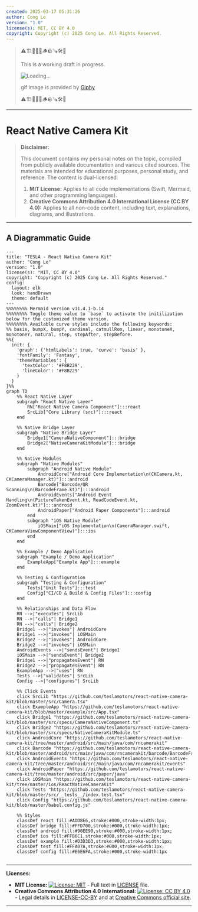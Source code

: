```yaml
---
created: 2025-03-17 05:31:26
author: Cong Le
version: "1.0"
license(s): MIT, CC BY 4.0
copyright: Copyright (c) 2025 Cong Le. All Rights Reserved.
---
```




> ⚠️🏗️🚧🦺🧱🪵🪨🪚🛠️👷
> 
> This is a working draft in progress.
> 
> ![Loading...](https://media4.giphy.com/media/v1.Y2lkPTc5MGI3NjExM2Y4MGZybmJhcTNnMXJzOXdpdDM5ejk0dWtvcWR4dzdjejR0bTQ5dyZlcD12MV9pbnRlcm5hbF9naWZfYnlfaWQmY3Q9Zw/K5DhLPHVVRrNW7nhfy/giphy.gif)
> 
> gif image is provided by [Giphy](https://giphy.com)
> 
> ⚠️🏗️🚧🦺🧱🪵🪨🪚🛠️👷

----




# React Native Camera Kit
> **Disclaimer:**
>
> This document contains my personal notes on the topic,
> compiled from publicly available documentation and various cited sources.
> The materials are intended for educational purposes, personal study, and reference.
> The content is dual-licensed:
> 1. **MIT License:** Applies to all code implementations (Swift, Mermaid, and other programming languages).
> 2. **Creative Commons Attribution 4.0 International License (CC BY 4.0):** Applies to all non-code content, including text, explanations, diagrams, and illustrations.
---


## A Diagrammatic Guide 


```mermaid
---
title: "TESLA - React Native Camera Kit"
author: "Cong Le"
version: "1.0"
license(s): "MIT, CC BY 4.0"
copyright: "Copyright (c) 2025 Cong Le. All Rights Reserved."
config:
  layout: elk
  look: handDrawn
  theme: default
---
%%%%%%%% Mermaid version v11.4.1-b.14
%%%%%%%% Toggle theme value to `base` to activate the initilization below for the customized theme version.
%%%%%%%% Available curve styles include the following keywords:
%% basis, bumpX, bumpY, cardinal, catmullRom, linear, monotoneX, monotoneY, natural, step, stepAfter, stepBefore.
%%{
  init: {
    'graph': {'htmlLabels': true, 'curve': 'basis' },
    'fontFamily': 'Fantasy',
    'themeVariables': {
      'textColor': '#F8B229',
      'lineColor': '#F8B229'
    }
  }
}%%
graph TD
    %% React Native Layer
    subgraph "React Native Layer"
        RN["React Native Camera Component"]:::react
        SrcLib["Core Library (src)"]:::react
    end

    %% Native Bridge Layer
    subgraph "Native Bridge Layer"
        Bridge1["CameraNativeComponent"]:::bridge
        Bridge2["NativeCameraKitModule"]:::bridge
    end

    %% Native Modules
    subgraph "Native Modules"
        subgraph "Android Native Module"
            AndroidCore["Android Core Implementation\n(CKCamera.kt, CKCameraManager.kt)"]:::android
            Barcode["Barcode/QR Scanning\n(BarcodeFrame.kt)"]:::android
            AndroidEvents["Android Event Handling\n(PictureTakenEvent.kt, ReadCodeEvent.kt, ZoomEvent.kt)"]:::android
            AndroidPaper["Android Paper Components"]:::android
        end
        subgraph "iOS Native Module"
            iOSMain["iOS Implementation\n(CameraManager.swift, CKCameraViewComponentView)"]:::ios
        end
    end

    %% Example / Demo Application
    subgraph "Example / Demo Application"
        ExampleApp["Example App"]:::example
    end

    %% Testing & Configuration
    subgraph "Testing & Configuration"
        Tests["Unit Tests"]:::test
        Config["CI/CD & Build & Config Files"]:::config
    end

    %% Relationships and Data Flow
    RN -->|"executes"| SrcLib
    RN -->|"calls"| Bridge1
    RN -->|"calls"| Bridge2
    Bridge1 -->|"invokes"| AndroidCore
    Bridge1 -->|"invokes"| iOSMain
    Bridge2 -->|"invokes"| AndroidCore
    Bridge2 -->|"invokes"| iOSMain
    AndroidEvents -->|"sendsEvent"| Bridge1
    iOSMain -->|"sendsEvent"| Bridge2
    Bridge1 -->|"propagatesEvent"| RN
    Bridge2 -->|"propagatesEvent"| RN
    ExampleApp -->|"uses"| RN
    Tests -->|"validates"| SrcLib
    Config -->|"configures"| SrcLib

    %% Click Events
    click SrcLib "https://github.com/teslamotors/react-native-camera-kit/blob/master/src/Camera.tsx"
    click ExampleApp "https://github.com/teslamotors/react-native-camera-kit/blob/master/example/src/App.tsx"
    click Bridge1 "https://github.com/teslamotors/react-native-camera-kit/blob/master/src/specs/CameraNativeComponent.ts"
    click Bridge2 "https://github.com/teslamotors/react-native-camera-kit/blob/master/src/specs/NativeCameraKitModule.ts"
    click AndroidCore "https://github.com/teslamotors/react-native-camera-kit/tree/master/android/src/main/java/com/rncamerakit"
    click Barcode "https://github.com/teslamotors/react-native-camera-kit/blob/master/android/src/main/java/com/rncamerakit/barcode/BarcodeFrame.kt"
    click AndroidEvents "https://github.com/teslamotors/react-native-camera-kit/tree/master/android/src/main/java/com/rncamerakit/events"
    click AndroidPaper "https://github.com/teslamotors/react-native-camera-kit/tree/master/android/src/paper/java"
    click iOSMain "https://github.com/teslamotors/react-native-camera-kit/tree/master/ios/ReactNativeCameraKit"
    click Tests "https://github.com/teslamotors/react-native-camera-kit/blob/master/src/__tests__/index.test.tsx"
    click Config "https://github.com/teslamotors/react-native-camera-kit/blob/master/babel.config.js"

    %% Styles
    classDef react fill:#ADD8E6,stroke:#000,stroke-width:1px;
    classDef bridge fill:#FFD700,stroke:#000,stroke-width:1px;
    classDef android fill:#90EE90,stroke:#000,stroke-width:1px;
    classDef ios fill:#FFB6C1,stroke:#000,stroke-width:1px;
    classDef example fill:#D3D3D3,stroke:#000,stroke-width:1px;
    classDef test fill:#FFA07A,stroke:#000,stroke-width:1px;
    classDef config fill:#E6E6FA,stroke:#000,stroke-width:1px
    
```





---
**Licenses:**

- **MIT License:**  [![License: MIT](https://img.shields.io/badge/License-MIT-yellow.svg)](LICENSE) - Full text in [LICENSE](LICENSE) file.
- **Creative Commons Attribution 4.0 International:** [![License: CC BY 4.0](https://licensebuttons.net/l/by/4.0/88x31.png)](LICENSE-CC-BY) - Legal details in [LICENSE-CC-BY](LICENSE-CC-BY) and at [Creative Commons official site](http://creativecommons.org/licenses/by/4.0/).

---

